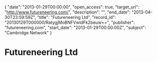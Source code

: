 {
  "date": "2013-01-29T00:00:00", 
  "open_access": true, 
  "target_url": "http://www.futureneering.com/", 
  "description": "", 
  "end_date": "2013-04-30T23:59:59Z", 
  "title": "Futureneering Ltd", 
  "record_id": "20130129T000000/RatygjMoBNFVwldFk2beuw==", 
  "publisher": "futureneering.com", 
  "start_date": "2013-01-29T00:00:00Z", 
  "subject": "Cambridge Network"
}

# Futureneering Ltd

